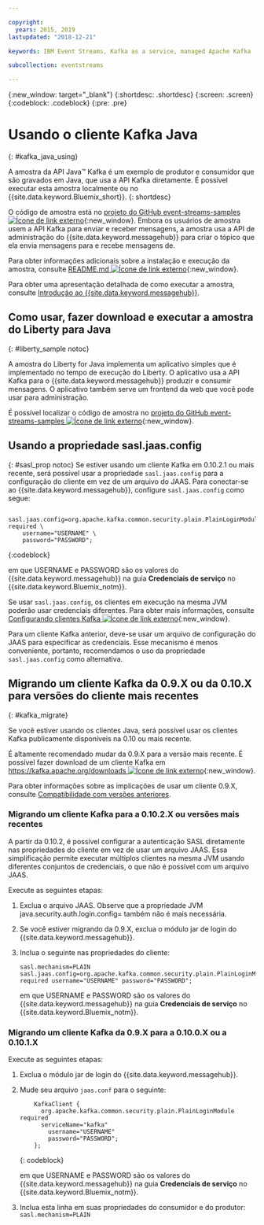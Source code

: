 ```yaml
---

copyright:
  years: 2015, 2019
lastupdated: "2018-12-21"

keywords: IBM Event Streams, Kafka as a service, managed Apache Kafka

subcollection: eventstreams

---
```


{:new_window: target="_blank"}
{:shortdesc: .shortdesc}
{:screen: .screen}
{:codeblock: .codeblock}
{:pre: .pre}

# Usando o cliente Kafka Java
{: #kafka_java_using}

<!-- 21/06/18 - removing until some content ready

## To do: instructions for getting started, with links for more information


## To do: simple send source and receive source in-line


## How to use, download, and run the Java Kafka API sample

-->

A amostra da API Java&trade; Kafka é um exemplo de produtor e consumidor que são gravados em Java, que usa a API Kafka diretamente. É possível executar esta amostra localmente ou no {{site.data.keyword.Bluemix_short}}.
{: shortdesc}

O código de amostra está no [projeto do GitHub event-streams-samples ![Ícone de link externo](../../icons/launch-glyph.svg "Ícone de link externo")](https://github.com/ibm-messaging/event-streams-samples/tree/master/kafka-java-console-sample){:new_window}. Embora os usuários de amostra usem a API
Kafka para enviar e receber mensagens, a amostra usa a API de administração do
{{site.data.keyword.messagehub}} para criar o tópico que ela envia mensagens para e recebe
mensagens de.

Para obter informações adicionais sobre a instalação e execução da amostra, consulte [README.md ![Ícone de link externo](../../icons/launch-glyph.svg "Ícone de link externo")](https://github.com/ibm-messaging/event-streams-samples/tree/master/kafka-java-console-sample){:new_window}.

Para obter uma apresentação detalhada de como executar a amostra, consulte [Introdução ao {{site.data.keyword.messagehub}}](/docs/services/EventStreams?topic=eventstreams-getting_started#getting_started_steps).

## Como usar, fazer download e executar a amostra do Liberty para Java
{: #liberty_sample notoc}

A amostra do Liberty for Java implementa um aplicativo simples que é implementado no tempo de execução do Liberty. O aplicativo usa a API Kafka para o {{site.data.keyword.messagehub}} produzir e consumir mensagens.
O aplicativo também serve um frontend da web que você pode usar para administração.

É possível localizar o código de amostra no [projeto do GitHub event-streams-samples ![Ícone de link externo](../../icons/launch-glyph.svg "Ícone de link externo")](https://github.com/ibm-messaging/event-streams-samples/tree/master/kafka-java-liberty-sample){:new_window}.

<!--
17/10/17 - Karen: following info duplicated at messagehub063 
-->

## Usando a propriedade sasl.jaas.config
{: #sasl_prop notoc}
Se estiver usando um cliente Kafka em 0.10.2.1 ou mais recente, será possível usar a
propriedade <code>sasl.jaas.config</code> para a configuração do cliente em vez de um arquivo do
JAAS. Para conectar-se ao {{site.data.keyword.messagehub}}, configure <code>sasl.jaas.config</code>
como segue:
<pre>
<code>    sasl.jaas.config=org.apache.kafka.common.security.plain.PlainLoginModule required \
    username="USERNAME" \
    password="PASSWORD";</code>
</pre>
{:codeblock}

em que USERNAME e PASSWORD são os valores do {{site.data.keyword.messagehub}} na guia
**Credenciais de serviço** no {{site.data.keyword.Bluemix_notm}}.

Se usar <code>sasl.jaas.config</code>, os clientes em execução na mesma JVM poderão usar credenciais
diferentes. Para obter mais informações, consulte
[Configurando clientes Kafka ![Ícone de link externo](../../icons/launch-glyph.svg "Ícone de link externo")](http://kafka.apache.org/documentation/#security_sasl_plain_clientconfig){:new_window}.

Para um cliente Kafka anterior, deve-se usar um arquivo de configuração do JAAS para especificar as credenciais. Esse mecanismo é menos conveniente, portanto, recomendamos o uso da propriedade <code>sasl.jaas.config</code> como alternativa.

<!--
23/04/18 - Karen: following migration info on production in messagehub084 
-->

## Migrando um cliente Kafka da 0.9.X ou da 0.10.X para versões do cliente mais recentes
{: #kafka_migrate}


Se você estiver usando os clientes Java, será possível usar os clientes Kafka publicamente disponíveis na 0.10 ou
mais recente. 

É altamente recomendado mudar da 0.9.X para a versão mais recente. É possível fazer download de um cliente Kafka em
[https://kafka.apache.org/downloads
![Ícone de link externo](../../icons/launch-glyph.svg "Ícone de link externo")](https://kafka.apache.org/downloads){:new_window}.

Para obter informações sobre as implicações de usar um cliente 0.9.X, consulte
[Compatibilidade com versões anteriores](/docs/services/EventStreams?topic=eventstreams-kafka_clients#compatibility).



### Migrando um cliente Kafka para a 0.10.2.X ou versões mais recentes

A partir da 0.10.2, é possível configurar a autenticação SASL diretamente nas propriedades do cliente em vez de usar um
arquivo JAAS. Essa simplificação permite executar múltiplos clientes na mesma JVM usando diferentes conjuntos de credenciais, o que
não é possível com um arquivo JAAS.

Execute as seguintes etapas:

1. Exclua o arquivo JAAS. Observe que a propriedade JVM java.security.auth.login.config=<PATH TO JAAS> também não é
mais necessária.
2. Se você estiver migrando da 0.9.X, exclua o módulo jar de login do {{site.data.keyword.messagehub}}.
2. Inclua o seguinte nas propriedades do cliente:
    ```
	sasl.mechanism=PLAIN
    sasl.jaas.config=org.apache.kafka.common.security.plain.PlainLoginModule required username="USERNAME" password="PASSWORD";
	```

	em que USERNAME e PASSWORD são os valores do {{site.data.keyword.messagehub}} na guia
**Credenciais de serviço** no {{site.data.keyword.Bluemix_notm}}.
	
	

### Migrando um cliente Kafka da 0.9.X para a 0.10.0.X ou a 0.10.1.X

Execute as seguintes etapas:

1. Exclua o módulo jar de login do {{site.data.keyword.messagehub}}.
2. Mude seu arquivo <code>jaas.conf</code> para o seguinte:
    ```
        KafkaClient {
          org.apache.kafka.common.security.plain.PlainLoginModule required
          serviceName="kafka"
            username="USERNAME"
            password="PASSWORD";
        };
    ```
    {: codeblock}

	em que USERNAME e PASSWORD são os valores do {{site.data.keyword.messagehub}} na guia
**Credenciais de serviço** no {{site.data.keyword.Bluemix_notm}}.
	
3. Inclua esta linha em suas propriedades do consumidor e do produtor: <code>sasl.mechanism=PLAIN</code>
